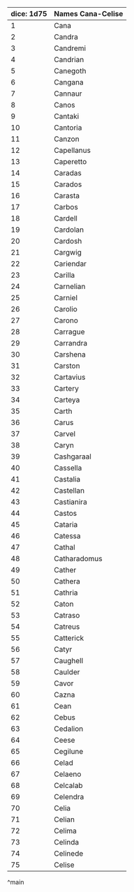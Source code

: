 | dice: 1d75 | Names Cana-Celise|
| ---- | ---- |
|1|Cana|
|2|Candra|
|3|Candremi|
|4|Candrian|
|5|Canegoth|
|6|Cangana|
|7|Cannaur|
|8|Canos|
|9|Cantaki|
|10|Cantoria|
|11|Canzon|
|12|Capellanus|
|13|Caperetto|
|14|Caradas|
|15|Carados|
|16|Carasta|
|17|Carbos|
|18|Cardell|
|19|Cardolan|
|20|Cardosh|
|21|Cargwig|
|22|Cariendar|
|23|Carilla|
|24|Carnelian|
|25|Carniel|
|26|Carolio|
|27|Carono|
|28|Carrague|
|29|Carrandra|
|30|Carshena|
|31|Carston|
|32|Cartavius|
|33|Cartery|
|34|Carteya|
|35|Carth|
|36|Carus|
|37|Carvel|
|38|Caryn|
|39|Cashgaraal|
|40|Cassella|
|41|Castalia|
|42|Castellan|
|43|Castianira|
|44|Castos|
|45|Cataria|
|46|Catessa|
|47|Cathal|
|48|Catharadomus|
|49|Cather|
|50|Cathera|
|51|Cathria|
|52|Caton|
|53|Catraso|
|54|Catreus|
|55|Catterick|
|56|Catyr|
|57|Caughell|
|58|Caulder|
|59|Cavor|
|60|Cazna|
|61|Cean|
|62|Cebus|
|63|Cedalion|
|64|Ceese|
|65|Cegilune|
|66|Celad|
|67|Celaeno|
|68|Celcalab|
|69|Celendra|
|70|Celia|
|71|Celian|
|72|Celima|
|73|Celinda|
|74|Celinede|
|75|Celise|
^main
